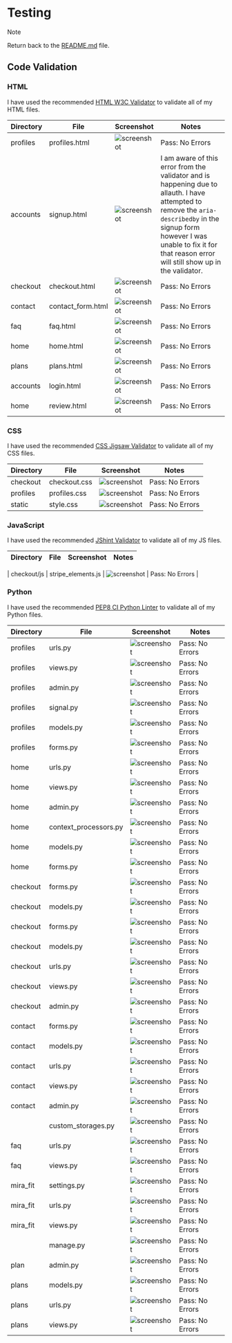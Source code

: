 # Testing

> [!NOTE]  
> Return back to the [README.md](README.md) file.

## Code Validation

### HTML

I have used the recommended [HTML W3C Validator](https://validator.w3.org) to validate all of my HTML files.

| Directory | File | Screenshot | Notes |
| --- | --- | --- | --- |
| profiles | profiles.html | ![screenshot](documentation/html-profiles-validation.png) | Pass: No Errors |
| accounts | signup.html | ![screenshot](documentation/testing/validation/html/html-validation-signup.png) | I am aware of this error from the validator and is happening due to allauth. I have attempted to remove the `aria-describedby` in the signup form however I was unable to fix it for that reason error will still show up in the validator. |
| checkout | checkout.html | ![screenshot](documentation/html-checkout-validation.png) | Pass: No Errors |
| contact | contact_form.html | ![screenshot](documentation/html-contact-validation.png) | Pass: No Errors |
| faq | faq.html | ![screenshot](documentation/testing/validation/html/html-validation-faq.png) | Pass: No Errors |
| home | home.html | ![screenshot](documentation/testing/validation/html/html-validation-home.png) | Pass: No Errors |
| plans | plans.html | ![screenshot](documentation/html-plans-validation.png) | Pass: No Errors |
|accounts | login.html | ![screenshot](documentation/html-login-validation.png) | Pass: No Errors |
| home | review.html | ![screenshot](documentation/html-review-validation.png) | Pass: No Errors |

### CSS

I have used the recommended [CSS Jigsaw Validator](https://jigsaw.w3.org/css-validator) to validate all of my CSS files.

| Directory | File | Screenshot | Notes |
| --- | --- | --- | --- |
| checkout | checkout.css | ![screenshot](documentation/checkout-css-validation.png) | Pass: No Errors |
| profiles | profiles.css | ![screenshot](documentation/profiles-css-validation.png) | Pass: No Errors |
| static | style.css | ![screenshot](documentation/style-css-validation.png) | Pass: No Errors |

### JavaScript

I have used the recommended [JShint Validator](https://jshint.com) to validate all of my JS files.

| Directory | File | Screenshot | Notes |
| --- | --- | --- | --- |

| checkout/js | stripe_elements.js | ![screenshot](documentation/js-stripe-element-validation.png) | Pass: No Errors |

### Python

I have used the recommended [PEP8 CI Python Linter](https://pep8ci.herokuapp.com) to validate all of my Python files.

| Directory | File | Screenshot | Notes |
| --- | --- | --- | --- |
| profiles | urls.py | ![screenshot](documentation/profile-urls-pep8-validation.png) | Pass: No Errors |
| profiles | views.py | ![screenshot](documentation/profile-views-pep8-validation.png) | Pass: No Errors |
| profiles | admin.py | ![screenshot](documentation/profile-admin-pep8-validation.png) | Pass: No Errors |
| profiles | signal.py | ![screenshot](documentation/profile-signals-pep8-validation.png) | Pass: No Errors |
| profiles | models.py | ![screenshot](documentation/profile-model-pep8-validation.png) | Pass: No Errors |
| profiles | forms.py |  ![screenshot](documentation/profile-form-pep8-validation.png) | Pass: No Errors |
| home | urls.py | ![screenshot](documentation/home-urls-pep8-validation.png) | Pass: No Errors |
| home | views.py | ![screenshot](documentation/home-view-pep8-validation.png) | Pass: No Errors |
| home | admin.py | ![screenshot](documentation/home-admin-pep8-validation.png) | Pass: No Errors |
| home | context_processors.py | ![screenshot](documentation/home-context-processors-pep8-validation.png) | Pass: No Errors |
| home | models.py | ![screenshot](documentation/home-models-pep8-validation.png) | Pass: No Errors |
| home | forms.py |  ![screenshot](documentation/home-view-pep8-validation.png) | Pass: No Errors |
| checkout | forms.py | ![screenshot](documentation/checkout-form-pep8-validation.png) | Pass: No Errors |
| checkout | models.py | ![screenshot](documentation/checkout-model-pep8-validation.png) | Pass: No Errors |
| checkout | forms.py | ![screenshot](documentation/checkout-form-pep8-validation.png) | Pass: No Errors |
| checkout | models.py | ![screenshot](documentation/checkout-model-pep8-validation.png) | Pass: No Errors |
| checkout | urls.py | ![screenshot](documentation/checkout-urls-pep8-validation.png) | Pass: No Errors |
| checkout | views.py | ![screenshot](documentation/checkout-view-pep8-validation.png) | Pass: No Errors |
| checkout | admin.py | ![screenshot](documentation/checkout-admin-pep8-validation.png) | Pass: No Errors |
| contact | forms.py | ![screenshot](documentation/contact-form-pep8-validation.png) | Pass: No Errors |
| contact | models.py | ![screenshot](documentation/contact-model-pep8-validation.png) | Pass: No Errors |
| contact | urls.py | ![screenshot](documentation/contact-url-pep8-validation.png) | Pass: No Errors |
| contact | views.py | ![screenshot](documentation/contact-view-pep8-validation.png) | Pass: No Errors |
| contact | admin.py | ![screenshot](documentation/contact-admin-pep8-validation.png) | Pass: No Errors |
|  | custom_storages.py | ![screenshot](documentation/custom-storage-pep8-validation.png) | Pass: No Errors |
| faq | urls.py | ![screenshot](documentation/faq-urls-pep8-validation.png) | Pass: No Errors |
| faq | views.py | ![screenshot](documentation/faq-view-pep8-validation.png) | Pass: No Errors |
| mira_fit | settings.py | ![screenshot](documentation/settings-pep8-validation.png) | Pass: No Errors |
| mira_fit | urls.py | ![screenshot](documentation/mira-fit-urls-pep8-validation.png) | Pass: No Errors |
| mira_fit | views.py | ![screenshot](documentation/mira-fit-views-pep8-validation.png) | Pass: No Errors |
|  | manage.py | ![screenshot](documentation/manage-pep8-validation.png) | Pass: No Errors |
| plan | admin.py  | ![screenshot](documentation/plan-admin-pep8-validation.png) | Pass: No Errors |
| plans | models.py | ![screenshot](documentation/plan-model-pep8-validation.png) | Pass: No Errors |
| plans | urls.py | ![screenshot](documentation/plan-urls-pep8-validation.png) | Pass: No Errors |
| plans | views.py | ![screenshot](documentation/plan-views-pep8-validation.png) | Pass: No Errors |




